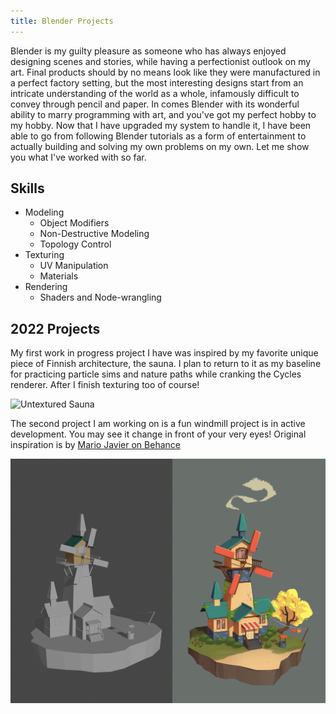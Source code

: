 ```yaml
---
title: Blender Projects
---
```


Blender is my guilty pleasure as someone who has always enjoyed designing scenes and stories, while having a perfectionist outlook on my art. Final products should by no means look like they were manufactured in a perfect factory setting, but the most interesting designs start from an intricate understanding of the world as a whole, infamously difficult to convey through pencil and paper. In comes Blender with its wonderful ability to marry programming with art, and you've got my perfect hobby to my hobby. Now that I have upgraded my system to handle it, I have been able to go from following Blender tutorials as a form of entertainment to actually building and solving my own problems on my own. Let me show you what I've worked with so far.

## Skills

* Modeling
	* Object Modifiers
	* Non-Destructive Modeling
	* Topology Control
* Texturing
	* UV Manipulation
	* Materials
* Rendering
	* Shaders and Node-wrangling

## 2022 Projects

My first work in progress project I have was inspired by my favorite unique piece of Finnish architecture, the sauna. I plan to return to it as my baseline for practicing particle sims and nature paths while cranking the Cycles renderer. After I finish texturing too of course!

![Untextured Sauna](/assets/images/BlogPictures/FifthRender.png)

The second project I am working on is a fun windmill project is in active development. You may see it change in front of your very eyes! Original inspiration is by [Mario Javier on Behance][behance-link]

![Windmill Scene](/assets/images/BlogPictures/WindmillRender.png)

[behance-link]: https://www.behance.net/mariosjavier